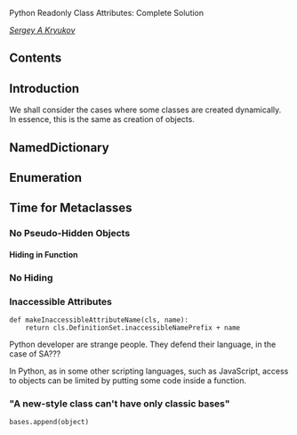 Python Readonly Class Attributes: Complete Solution[](title)

[*Sergey A Kryukov*](https://www.SAKryukov.org)

## Contents[](notoc)

[](toc)

## Introduction

We shall consider the cases where some classes are created dynamically. In essence, this is the same as creation of objects.

## NamedDictionary

## Enumeration

## Time for Metaclasses

### No Pseudo-Hidden Objects

#### Hiding in Function

### No Hiding

### Inaccessible Attributes

```
def makeInaccessibleAttributeName(cls, name):
    return cls.DefinitionSet.inaccessibleNamePrefix + name 
```

Python developer are strange people. They defend their language, in the case of SA???

In Python, as in some other scripting languages, such as JavaScript, access to objects can be limited by putting some code inside a function.

### "A new-style class can't have only classic bases"

```
bases.append(object)
```